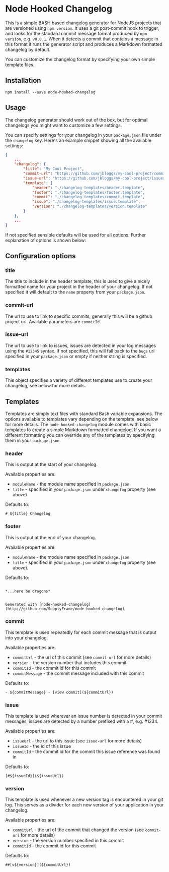 # Node Hooked Changelog
This is a simple BASH based changelog generator for NodeJS projects that are versioned using `npm version`. It uses a git post-commit hook to trigger, and looks for the standard commit message format produced by `npm version`, e.g. `v0.0.1`. When it detects a commit that contains a message in this format it runs the generator script and produces a Markdown formatted changelog by default.

You can customize the changelog format by specifying your own simple template files.

## Installation
`npm install --save node-hooked-changelog`

## Usage
The changelog generator should work out of the box, but for optimal changelogs you might want to customize a few settings.

You can specify settings for your changelog in your `package.json` file under the `changelog` key. Here's an example snippet showing all the available settings:

```json
{
	...
	"changelog": {
		"title": "My Cool Project",
		"commit-url": "https://github.com/jbloggs/my-cool-project/commit/${commitId}",
		"issue-url": "https://github.com/jbloggs/my-cool-project/issues/${issueId}",
		"template": {
			"header": "./changelog-templates/header.template",
			"footer": "./changelog-templates/footer.template",
			"commit": "./changelog-templates/commit.template",
			"issue": "./changelog-templates/issue.template",
			"version": "./changelog-templates/version.template"
		}
	},
	...
}

```

If not specified sensible defaults will be used for all options. Further explanation of options is shown below:

## Configuration options
### title
The title to include in the header template, this is used to give a nicely formatted name for your project in the header of your changelog. If not specified it will default to the `name` property from your `package.json`.

### commit-url
The url to use to link to specific commits, generally this will be a github project url. Available parameters are `commitId`.

### issue-url
The url to use to link to issues, issues are detected in your log messages using the `#12345` syntax. If not specified, this will fall back to the `bugs` url specified in your `package.json` or empty if neither string is specified.

### templates
This object specifies a variety of different templates use to create your changelog, see below for more details.

## Templates
Templates are simply text files with standard Bash variable expansions. The options available to templates vary depending on the template, see below for more details. The `node-hooked-changelog` module comes with basic templates to create a simple Markdown formatted changelog. If you want a different formatting you can override any of the templates by specifying them in your `package.json`.

### header
This is output at the start of your changelog.

Available properties are:
- `moduleName` - the module name specified in `package.json`
- `title` - specified in your `package.json` under `changelog` property (see above).

Defaults to:
```
# ${title} Changelog
```

### footer
This is output at the end of your changelog.

Available properties are:
- `moduleName` - the module name specified in `package.json`
- `title` - specified in your `package.json` under `changelog` property (see above).

Defaults to:
```

*...here be dragons*


Generated with [node-hooked-changelog](http://github.com/SupplyFrame/node-hooked-changelog)
```

### commit
This template is used repeatedly for each commit message that is output into your changelog.

Available properties are: 
- `commitUrl` - the url of this commit (see `commit-url` for more details)
- `version` - the version number that includes this commit
- `commitId` - the commit id for this commit
- `commitMessage` - the commit message included with this commit

Defaults to:
```
- ${commitMessage} - [view commit](${commitUrl})
```

### issue
This template is used wherever an issue number is detected in your commit messages, issues are detected by a number prefixed with a #, e.g. #1234.

Available properties are: 
- `issueUrl` - the url to this issue (see `issue-url` for more details)
- `issueId` - the id of this issue
- `commitId` - the commit id for the commit this issue reference was found in

Defaults to:
```
[#${issueId}](${issueUrl})
```

### version
This template is used whenever a new version tag is encountered in your git log. This serves as a divider for each new version of your application in your changelog.

Available properties are: 
- `commitUrl` - the url of the commit that changed the version (see `commit-url` for more details)
- `version` - the version number specified in this commit
- `commitId` - the commit id for this commit

Defaults to:
```
##[v${version}](${commitUrl})
```